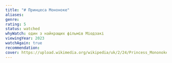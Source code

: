 ```yaml
---
title: "# Принцеса Мононоке"
aliases: 
genre: 
rating: 5
status: watched
whyWatch: один з найкращих фільмів Міодзакі
viewingYear: 2023
watchAgain: true
recommendation: 
cover: https://upload.wikimedia.org/wikipedia/uk/2/24/Princess_Mononoke_Japanese_Poster_%28Movie%29.jpg
---
```

